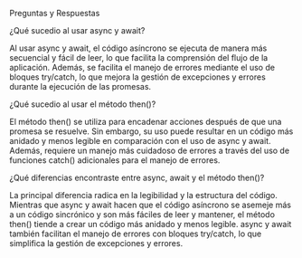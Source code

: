Preguntas y Respuestas

¿Qué sucedio al usar async y await?

Al usar async y await, el código asíncrono se ejecuta de manera más secuencial y fácil de leer, lo que facilita la comprensión del flujo de la aplicación. Además, se facilita el manejo de errores mediante el uso de bloques try/catch, lo que mejora la gestión de excepciones y errores durante la ejecución de las promesas.

¿Qué sucedio al usar el método then()?

El método then() se utiliza para encadenar acciones después de que una promesa se resuelve. Sin embargo, su uso puede resultar en un código más anidado y menos legible en comparación con el uso de async y await. Además, requiere un manejo más cuidadoso de errores a través del uso de funciones catch() adicionales para el manejo de errores.

¿Qué diferencias encontraste entre async, await y el método then()?

La principal diferencia radica en la legibilidad y la estructura del código. Mientras que async y await hacen que el código asíncrono se asemeje más a un código sincrónico y son más fáciles de leer y mantener, el método then() tiende a crear un código más anidado y menos legible. async y await también facilitan el manejo de errores con bloques try/catch, lo que simplifica la gestión de excepciones y errores.